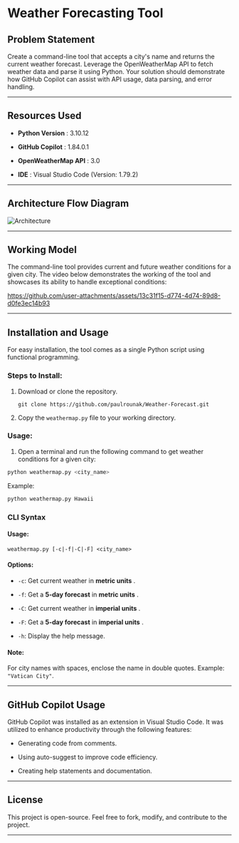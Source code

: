 # Weather Forecasting Tool 

## Problem Statement 

Create a command-line tool that accepts a city's name and returns the current weather forecast. Leverage the OpenWeatherMap API to fetch weather data and parse it using Python. Your solution should demonstrate how GitHub Copilot can assist with API usage, data parsing, and error handling.


---


## Resources Used 
 
- **Python Version** : 3.10.12
 
- **GitHub Copilot** : 1.84.0.1
 
- **OpenWeatherMap API** : 3.0
 
- **IDE** : Visual Studio Code (Version: 1.79.2)


---


## Architecture Flow Diagram 
![Architecture](https://github.com/rpaulwastaken/WeatherForecast/assets/136478346/22184d41-e3eb-44cd-80c5-67dfc0ccd3f6) 


---


## Working Model 

The command-line tool provides current and future weather conditions for a given city. The video below demonstrates the working of the tool and showcases its ability to handle exceptional conditions:


https://github.com/user-attachments/assets/13c31f15-d774-4d74-89d8-d0fe3ec14b93


---


## Installation and Usage 

For easy installation, the tool comes as a single Python script using functional programming.

### Steps to Install: 

1. Download or clone the repository.
   
   ```
   git clone https://github.com/paulrounak/Weather-Forecast.git
   ```
2. Copy the `weathermap.py` file to your working directory.

### Usage: 
 
1. Open a terminal and run the following command to get weather conditions for a given city:


```python
python weathermap.py <city_name>
```

Example:


```python
python weathermap.py Hawaii
```

### CLI Syntax 

#### Usage: 


```
weathermap.py [-c|-f|-C|-F] <city_name>
```

#### Options: 
 
- `-c`: Get current weather in **metric units** .
 
- `-f`: Get a **5-day forecast**  in **metric units** .
 
- `-C`: Get current weather in **imperial units** .
 
- `-F`: Get a **5-day forecast**  in **imperial units** .
 
- `-h`: Display the help message.

#### Note: 
For city names with spaces, enclose the name in double quotes.
Example: `"Vatican City"`.

---


## GitHub Copilot Usage 

GitHub Copilot was installed as an extension in Visual Studio Code. It was utilized to enhance productivity through the following features:

- Generating code from comments.

- Using auto-suggest to improve code efficiency.

- Creating help statements and documentation.
---


## License 

This project is open-source. Feel free to fork, modify, and contribute to the project.


---

